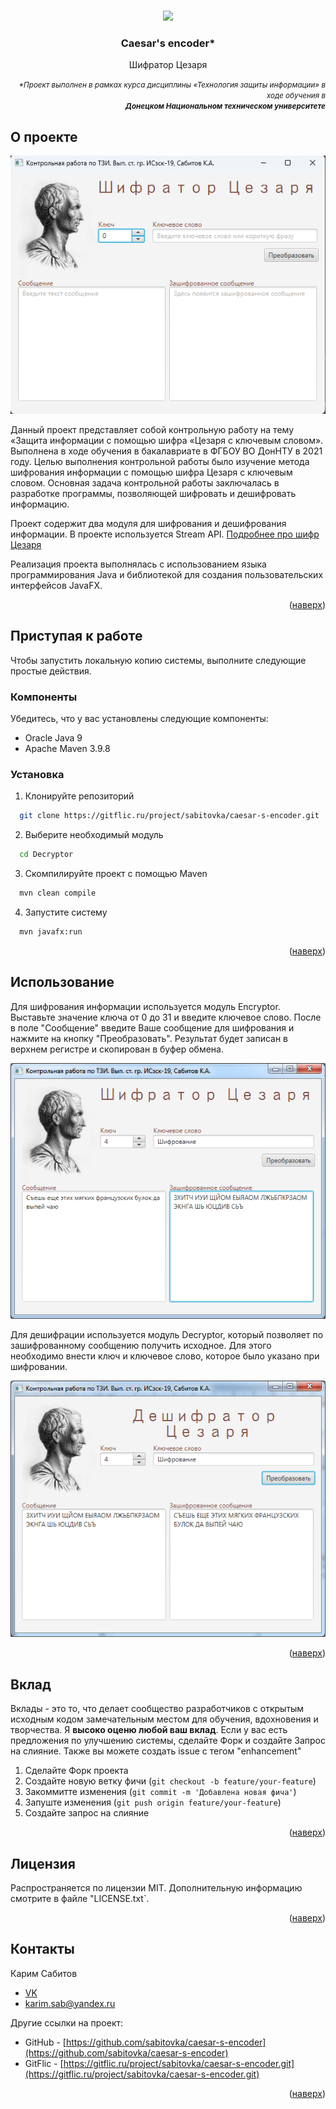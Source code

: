 <a name="readme-top"></a>

<!-- PROJECT LOGO -->
<br />
<div align="center">
  <a href="https://donntu.ru/" target="_blank">
    <img src="https://donntu.ru/sites/default/files/images/gerb_donntu_large.jpg" height="150px">
  </a>
  <h3 align="center">Caesar's encoder*</h3>
  <p align="center">
    Шифратор Цезаря
    <br>
  </p>
  <p align="right">
    <small><i>*Проект выполнен в рамках курса дисциплины «Технология защиты информации» в ходе обучения в
    <br>
    <strong>Донецком Национальном техническом университете</strong></i></small>
  </p>
</div>

## О проекте

![Скриншот из программы](.gitassets/images/screenshot.png)

Данный проект представляет собой контрольную работу на тему «Защита информации с помощью шифра «Цезаря с ключевым словом». Выполнена в ходе обучения в бакалавриате в ФГБОУ ВО ДонНТУ в 2021 году. Целью выполнения контрольной работы было изучение метода шифрования информации с помощью шифра Цезаря с ключевым словом. Основная задача контрольной работы заключалась в разработке программы, позволяющей шифровать и дешифровать информацию.

Проект содержит два модуля для шифрования и дешифрования информации. В проекте используется Stream API. [Подробнее про шифр Цезаря](https://neudoff.net/info/informatika/sistema-cezarya-s-klyuchevym-slovom/)

Реализация проекта выполнялась с использованием языка программирования Java и библиотекой для создания пользовательских интерфейсов JavaFX.

<p align="right">(<a href="#readme-top">наверх</a>)</p>

## Приступая к работе

Чтобы запустить локальную копию системы, выполните следующие простые действия.

### Компоненты

Убедитесь, что у вас установлены следующие компоненты:
* Oracle Java 9
* Apache Maven 3.9.8

### Установка
1. Клонируйте репозиторий
  ```sh
    git clone https://gitflic.ru/project/sabitovka/caesar-s-encoder.git
  ```
2. Выберите необходимый модуль
  ```sh
    cd Decryptor 
  ```
3. Скомпилируйте проект с помощью Maven
  ```sh
    mvn clean compile
  ```
4. Запустите систему
  ```sh
    mvn javafx:run
  ```
<p align="right">(<a href="#readme-top">наверх</a>)</p>

## Использование

Для шифрования информации используется модуль Encryptor. Выставьте значение ключа от 0 до 31 и введите ключевое слово. После в поле "Сообщение" введите Ваше сообщение для шифрования и нажмите на кнопку "Преобразовать". Результат будет записан в верхнем регистре и скопирован в буфер обмена. 

![Шифратор](.gitassets/images/encoder.png)

Для дешифрации используется модуль Decryptor, который позволяет по зашифрованному сообщению получить исходное. Для этого необходимо внести ключ и ключевое слово, которое было указано при шифровании.

![Дешифратор](.gitassets/images/decryptor.png)
 
<p align="right">(<a href="#readme-top">наверх</a>)</p>

## Вклад

Вклады - это то, что делает сообщество разработчиков с открытым исходным кодом замечательным местом для обучения, вдохновения и творчества. Я **высоко оценю любой ваш вклад**.
Если у вас есть предложения по улучшению системы, сделайте Форк и создайте Запрос на слияние. Также вы можете создать issue с тегом "enhancement"
1. Сделайте Форк проекта
2. Создайте новую ветку фичи (`git checkout -b feature/your-feature`)
3. Закоммитте изменения (`git commit -m 'Добавлена новая фича'`)
4. Запуште изменения (`git push origin feature/your-feature`)
5. Создайте запрос на слияние

<p align="right">(<a href="#readme-top">наверх</a>)</p>

## Лицензия

Распространяется по лицензии MIT. Дополнительную информацию смотрите в файле "LICENSE.txt`.

<p align="right">(<a href="#readme-top">наверх</a>)</p>

## Контакты
Карим Сабитов
* [VK](https://vk.com/id87074050)
* [karim.sab@yandex.ru](mailto://karim.sab@yandex.ru)

Другие ссылки на проект:
* GitHub - [https://github.com/sabitovka/caesar-s-encoder](https://github.com/sabitovka/caesar-s-encoder)
* GitFlic - [https://gitflic.ru/project/sabitovka/caesar-s-encoder.git](https://gitflic.ru/project/sabitovka/caesar-s-encoder.git)

<p align="right">(<a href="#readme-top">наверх</a>)</p>
